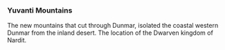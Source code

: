 ### Yuvanti Mountains

The new mountains that cut through Dunmar, isolated the coastal western Dunmar from the inland desert. The location of the Dwarven kingdom of Nardit. 



